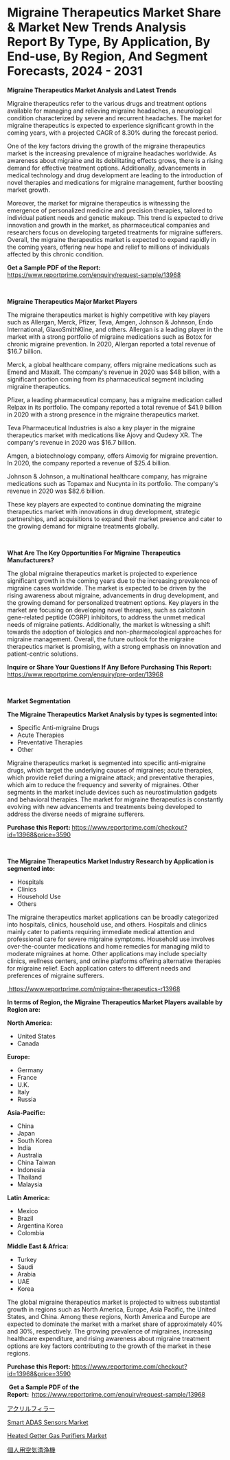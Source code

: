 <p><h1>Migraine Therapeutics Market Share & Market New Trends Analysis Report By Type, By Application, By End-use, By Region, And Segment Forecasts, 2024 - 2031</h1></p><p><strong>Migraine Therapeutics Market Analysis and Latest Trends</strong></p>
<p><p>Migraine therapeutics refer to the various drugs and treatment options available for managing and relieving migraine headaches, a neurological condition characterized by severe and recurrent headaches. The market for migraine therapeutics is expected to experience significant growth in the coming years, with a projected CAGR of 8.30% during the forecast period.</p><p>One of the key factors driving the growth of the migraine therapeutics market is the increasing prevalence of migraine headaches worldwide. As awareness about migraine and its debilitating effects grows, there is a rising demand for effective treatment options. Additionally, advancements in medical technology and drug development are leading to the introduction of novel therapies and medications for migraine management, further boosting market growth.</p><p>Moreover, the market for migraine therapeutics is witnessing the emergence of personalized medicine and precision therapies, tailored to individual patient needs and genetic makeup. This trend is expected to drive innovation and growth in the market, as pharmaceutical companies and researchers focus on developing targeted treatments for migraine sufferers. Overall, the migraine therapeutics market is expected to expand rapidly in the coming years, offering new hope and relief to millions of individuals affected by this chronic condition.</p></p>
<p><strong>Get a Sample PDF of the Report:&nbsp;</strong> <a href="https://www.reportprime.com/enquiry/request-sample/13968">https://www.reportprime.com/enquiry/request-sample/13968</a></p>
<p>&nbsp;</p>
<p><strong>Migraine Therapeutics Major Market Players</strong></p>
<p><p>The migraine therapeutics market is highly competitive with key players such as Allergan, Merck, Pfizer, Teva, Amgen, Johnson & Johnson, Endo International, GlaxoSmithKline, and others. Allergan is a leading player in the market with a strong portfolio of migraine medications such as Botox for chronic migraine prevention. In 2020, Allergan reported a total revenue of $16.7 billion.</p><p>Merck, a global healthcare company, offers migraine medications such as Emend and Maxalt. The company's revenue in 2020 was $48 billion, with a significant portion coming from its pharmaceutical segment including migraine therapeutics.</p><p>Pfizer, a leading pharmaceutical company, has a migraine medication called Relpax in its portfolio. The company reported a total revenue of $41.9 billion in 2020 with a strong presence in the migraine therapeutics market.</p><p>Teva Pharmaceutical Industries is also a key player in the migraine therapeutics market with medications like Ajovy and Qudexy XR. The company's revenue in 2020 was $16.7 billion.</p><p>Amgen, a biotechnology company, offers Aimovig for migraine prevention. In 2020, the company reported a revenue of $25.4 billion.</p><p>Johnson & Johnson, a multinational healthcare company, has migraine medications such as Topamax and Nucynta in its portfolio. The company's revenue in 2020 was $82.6 billion.</p><p>These key players are expected to continue dominating the migraine therapeutics market with innovations in drug development, strategic partnerships, and acquisitions to expand their market presence and cater to the growing demand for migraine treatments globally.</p></p>
<p>&nbsp;</p>
<p><strong>What Are The Key Opportunities For Migraine Therapeutics Manufacturers?</strong></p>
<p><p>The global migraine therapeutics market is projected to experience significant growth in the coming years due to the increasing prevalence of migraine cases worldwide. The market is expected to be driven by the rising awareness about migraine, advancements in drug development, and the growing demand for personalized treatment options. Key players in the market are focusing on developing novel therapies, such as calcitonin gene-related peptide (CGRP) inhibitors, to address the unmet medical needs of migraine patients. Additionally, the market is witnessing a shift towards the adoption of biologics and non-pharmacological approaches for migraine management. Overall, the future outlook for the migraine therapeutics market is promising, with a strong emphasis on innovation and patient-centric solutions.</p></p>
<p><strong>Inquire or Share Your Questions If Any Before Purchasing This Report:</strong> <a href="https://www.reportprime.com/enquiry/pre-order/13968">https://www.reportprime.com/enquiry/pre-order/13968</a></p>
<p>&nbsp;</p>
<p><strong>Market Segmentation</strong></p>
<p><strong>The Migraine Therapeutics Market Analysis by types is segmented into:</strong></p>
<p><ul><li>Specific Anti-migraine Drugs</li><li>Acute Therapies</li><li>Preventative Therapies</li><li>Other</li></ul></p>
<p><p>Migraine therapeutics market is segmented into specific anti-migraine drugs, which target the underlying causes of migraines; acute therapies, which provide relief during a migraine attack; and preventative therapies, which aim to reduce the frequency and severity of migraines. Other segments in the market include devices such as neurostimulation gadgets and behavioral therapies. The market for migraine therapeutics is constantly evolving with new advancements and treatments being developed to address the diverse needs of migraine sufferers.</p></p>
<p><strong>Purchase this Report:&nbsp;</strong><a href="https://www.reportprime.com/checkout?id=13968&price=3590">https://www.reportprime.com/checkout?id=13968&price=3590</a></p>
<p>&nbsp;</p>
<p><strong>The Migraine Therapeutics Market Industry Research by Application is segmented into:</strong></p>
<p><ul><li>Hospitals</li><li>Clinics</li><li>Household Use</li><li>Others</li></ul></p>
<p><p>The migraine therapeutics market applications can be broadly categorized into hospitals, clinics, household use, and others. Hospitals and clinics mainly cater to patients requiring immediate medical attention and professional care for severe migraine symptoms. Household use involves over-the-counter medications and home remedies for managing mild to moderate migraines at home. Other applications may include specialty clinics, wellness centers, and online platforms offering alternative therapies for migraine relief. Each application caters to different needs and preferences of migraine sufferers.</p></p>
<p><a href="https://www.reportprime.com/migraine-therapeutics-r13968">&nbsp;https://www.reportprime.com/migraine-therapeutics-r13968</a></p>
<p><strong>In terms of Region, the Migraine Therapeutics Market Players available by Region are:</strong></p>
<p>
    <p> <strong> North America: </strong>
        <ul>
            <li>United States</li>
            <li>Canada</li>
        </ul>
        </p> 
    <p> <strong> Europe: </strong>
        <ul>
            <li>Germany</li>
            <li>France</li>
            <li>U.K.</li>
            <li>Italy</li>
            <li>Russia</li>
        </ul>
        </p> 
    <p> <strong> Asia-Pacific: </strong>
        <ul>
            <li>China</li>
            <li>Japan</li>
            <li>South Korea</li>
            <li>India</li>
            <li>Australia</li>
            <li>China Taiwan</li>
            <li>Indonesia</li>
            <li>Thailand</li>
            <li>Malaysia</li>
        </ul>
        </p> 
    <p> <strong> Latin America: </strong>
        <ul>
            <li>Mexico</li>
            <li>Brazil</li>
            <li>Argentina Korea</li>
            <li>Colombia</li>
        </ul>
        </p> 
    <p> <strong> Middle East & Africa: </strong>
        <ul>
            <li>Turkey</li>
            <li>Saudi</li>
            <li>Arabia</li>
            <li>UAE</li>
            <li>Korea</li>
        </ul>
    </p>
    </p>
<p><p>The global migraine therapeutics market is projected to witness substantial growth in regions such as North America, Europe, Asia Pacific, the United States, and China. Among these regions, North America and Europe are expected to dominate the market with a market share of approximately 40% and 30%, respectively. The growing prevalence of migraines, increasing healthcare expenditure, and rising awareness about migraine treatment options are key factors contributing to the growth of the market in these regions.</p></p>
<p><strong>Purchase this Report: </strong><a href="https://www.reportprime.com/checkout?id=13968&price=3590">https://www.reportprime.com/checkout?id=13968&price=3590</a></p>
<p>&nbsp;<strong>Get a Sample PDF of the Report:&nbsp;&nbsp;</strong><a href="https://www.reportprime.com/enquiry/request-sample/13968">https://www.reportprime.com/enquiry/request-sample/13968</a></p>
<p><strong></strong></p>
<p><p><a href="https://github.com/vlcostes/Market-Research-Report-List-1/blob/main/286098024939.md">アクリルフィラー</a></p><p><a href="https://www.linkedin.com/pulse/smart-adas-sensors-market-provides-comprehensive-analysis-u5o6e?trackingId=gvvPFCcwvkVLQDgY%2Bx%2BqQQ%3D%3D">Smart ADAS Sensors Market</a></p><p><a href="https://www.linkedin.com/pulse/heated-getter-gas-purifiers-market-size-focuses-dynamics-xeude?trackingId=qBDHIXkf4bNohBCP6rDGXg%3D%3D">Heated Getter Gas Purifiers Market</a></p><p><a href="https://github.com/EstaSprer20231/Market-Research-Report-List-1/blob/main/970240724940.md">個人用空気清浄機</a></p></p>